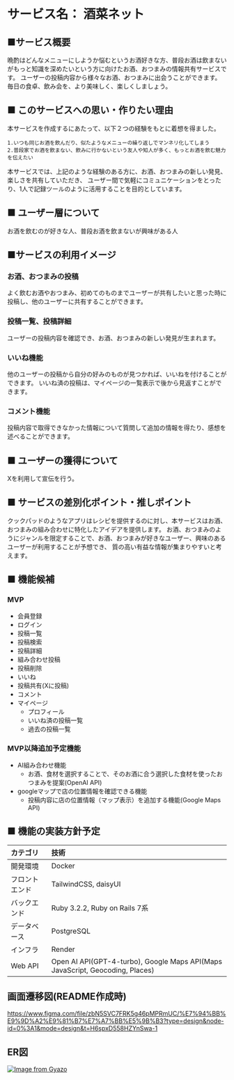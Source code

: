 # サービス名： 酒菜ネット

## ■サービス概要
晩酌はどんなメニューにしようか悩むというお酒好きな方、普段お酒は飲まないがもっと知識を深めたいという方に向けたお酒、おつまみの情報共有サービスです。
ユーザーの投稿内容から様々なお酒、おつまみに出会うことができます。
毎日の食卓、飲み会を、より美味しく、楽しくしましょう。

## ■ このサービスへの思い・作りたい理由
本サービスを作成するにあたって、以下２つの経験をもとに着想を得ました。

`1.いつも同じお酒を飲んだり、似たようなメニューの繰り返しでマンネリ化してしまう`<br>
`2.普段家でお酒を飲まない、飲みに行かないという友人や知人が多く、もっとお酒を飲む魅力を伝えたい`

本サービスでは、上記のような経験のある方に、お酒、おつまみの新しい発見、楽しさを共有していただき、
ユーザー間で気軽にコミュニケーションをとったり、1人で記録ツールのように活用することを目的としています。

## ■ ユーザー層について
お酒を飲むのが好きな人、普段お酒を飲まないが興味がある人

## ■サービスの利用イメージ
### お酒、おつまみの投稿
よく飲むお酒やおつまみ、初めてのものまでユーザーが共有したいと思った時に投稿し、他のユーザーに共有することができます。

### 投稿一覧、投稿詳細
ユーザーの投稿内容を確認でき、お酒、おつまみの新しい発見が生まれます。

### いいね機能
他のユーザーの投稿から自分の好みのものが見つかれば、いいねを付けることができます。
いいね済の投稿は、マイページの一覧表示で後から見返すことができます。

### コメント機能
投稿内容で取得できなかった情報について質問して追加の情報を得たり、感想を述べることができます。

## ■ ユーザーの獲得について
Xを利用して宣伝を行う。

## ■ サービスの差別化ポイント・推しポイント
クックパッドのようなアプリはレシピを提供するのに対し、本サービスはお酒、おつまみの組み合わせに特化したアイデアを提供します。
お酒、おつまみのようにジャンルを限定することで、お酒、おつまみが好きなユーザー、興味のあるユーザーが利用することが予想でき、
質の高い有益な情報が集まりやすいと考えます。

## ■ 機能候補
### MVP
- 会員登録
- ログイン
- 投稿一覧
- 投稿検索
- 投稿詳細
- 組み合わせ投稿
- 投稿削除
- いいね
- 投稿共有(Xに投稿)
- コメント
- マイページ
  - プロフィール
  - いいね済の投稿一覧
  - 過去の投稿一覧

### MVP以降追加予定機能
- AI組み合わせ機能
  - お酒、食材を選択することで、そのお酒に合う選択した食材を使ったおつまみを提案(OpenAI API)
- googleマップで店の位置情報を確認できる機能
  - 投稿内容に店の位置情報（マップ表示）を追加する機能(Google Maps API)

## ■ 機能の実装方針予定
|カテゴリ|技術|
|:-------------|:------------|
|開発環境|Docker|
|フロントエンド|TailwindCSS, daisyUI|
|バックエンド|Ruby 3.2.2, Ruby on Rails 7系|
|データベース|PostgreSQL|
|インフラ|Render|
|Web API|Open AI API(GPT-4-turbo), Google Maps API(Maps JavaScript, Geocoding, Places)|

## 画面遷移図(README作成時)
https://www.figma.com/file/zbN5SVC7FRK5g46pMPRmUC/%E7%94%BB%E9%9D%A2%E9%81%B7%E7%A7%BB%E5%9B%B3?type=design&node-id=0%3A1&mode=design&t=H6spxD558HZYnSwa-1

## ER図
[![Image from Gyazo](https://i.gyazo.com/08e9569398aba888a6c86da1195eba7c.png)](https://gyazo.com/08e9569398aba888a6c86da1195eba7c)

